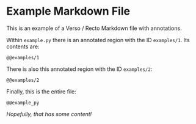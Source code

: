 # Example Markdown File

This is an example of a Verso / Recto Markdown file with annotations.

Within `example.py` there is an annotated region with the ID `examples/1`. Its contents are:

```
@@examples/1
```

There is also this annotated region with the ID `examples/2`:

```
@@examples/2
```

Finally, this is the entire file:

```
@@example_py
```

_Hopefully, that has some content!_

